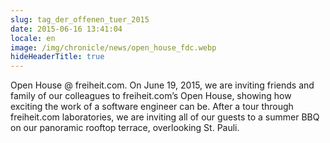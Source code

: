 ```yaml
---
slug: tag_der_offenen_tuer_2015
date: 2015-06-16 13:41:04
locale: en
image: /img/chronicle/news/open_house_fdc.webp
hideHeaderTitle: true
---
```


Open House @ freiheit.com. On June 19, 2015, we are inviting friends and family of our colleagues to freiheit.com’s Open House, showing how exciting the work of a software engineer can be. After a tour through freiheit.com laboratories, we are inviting all of our guests to a summer BBQ  on our panoramic rooftop terrace, overlooking St. Pauli.